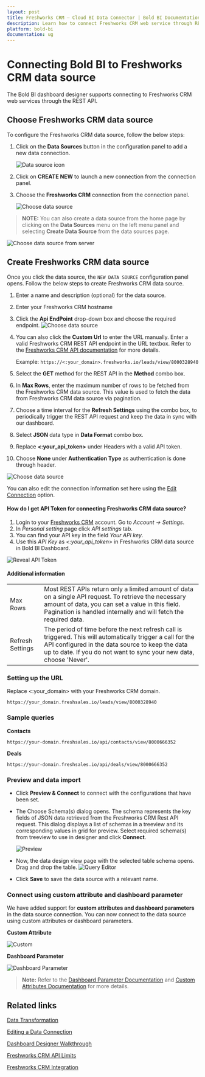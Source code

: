 ```yaml
---
layout: post
title: Freshworks CRM – Cloud BI Data Connector | Bold BI Documentation
description: Learn how to connect Freshworks CRM web service through REST API endpoint with Bold BI Cloud and create a data source.
platform: bold-bi
documentation: ug
---
```


# Connecting Bold BI to Freshworks CRM data source
The Bold BI dashboard designer supports connecting to Freshworks CRM web services through the REST API. 

## Choose Freshworks CRM data source
To configure the Freshworks CRM data source, follow the below steps:
1. Click on the **Data Sources** button in the configuration panel to add a new data connection.

   ![Data source icon](/static/assets/working-with-datasource/data-connectors/images/common/DataSourcesIcon.png)

2. Click on **CREATE NEW** to launch a new connection from the connection panel.
3. Choose the **Freshworks CRM** connection from the connection panel.

   ![Choose data source](/static/assets/working-with-datasource/data-connectors/images/freshworks-CRM/ChooseDS.png)

> **NOTE:**  You can also create a data source from the home page by clicking on the **Data Sources** menu on the left menu panel and selecting **Create Data Source** from the data sources page.

   ![Choose data source from server](/static/assets/working-with-datasource/data-connectors/images/freshworks-CRM/ChooseDS_server.png)
   
## Create Freshworks CRM data source
Once you click the data source, the `NEW DATA SOURCE` configuration panel opens. Follow the below steps to create Freshworks CRM data source.
1. Enter a name and description (optional) for the data source.
2. Enter your Freshworks CRM hostname
3. Click the **Api EndPoint** drop-down box and choose the required endpoint.
    ![Choose data source](/static/assets/working-with-datasource/data-connectors/images/freshworks-CRM/Select_EndPoint.png)
4. You can also click the **Custom Url** to enter the URL manually. Enter a valid Freshworks CRM REST API endpoint in the URL textbox. Refer to the [Freshworks CRM API documentation](https://developers.freshworks.com/crm/api/#getting-started) for more details.

    Example: `https://<:your_domain>.freshworks.io/leads/view/8000328940`

5. Select the **GET** method for the REST API in the **Method** combo box.
6. In **Max Rows**, enter the maximum number of rows to be fetched from the Freshworks CRM data source. This value is used to fetch the data from Freshworks CRM data source via pagination.
7. Choose a time interval for the **Refresh Settings** using the combo box, to periodically trigger the REST API request and keep the data in sync with our dashboard.  
8. Select **JSON** data type in **Data Format** combo box.
9. Replace **&lt;:your_api_token&gt;** under Headers with a valid API token.
10. Choose **None** under **Authentication Type** as authentication is done through header.

   ![Choose data source](/static/assets/working-with-datasource/data-connectors/images/freshworks-CRM/DataSource.png)

You can also edit the connection information set here using the [Edit Connection](/working-with-data-sources/editing-a-data-connection/) option.

#### How do I get API Token for connecting Freshworks CRM data source?

1. Login to your [Freshworks CRM](https://www.freshworks.com/freshsales-crm/login/) account. Go to *Account -> Settings*.
2. In *Personal setting* page click *API settings* tab.
3. You can find your API key in the field *Your API key*.
4. Use this *API Key* as *&lt;:your_api_token&gt;* in Freshworks CRM data source in Bold BI Dashboard.

![Reveal API Token](/static/assets/working-with-datasource/data-connectors/images/freshworks-CRM/APIToken.png)

#### Additional information
<table width="600">
<tr>
<td>
Max Rows
</td>
<td>
Most REST APIs return only a limited amount of data on a single API request. To retrieve the necessary amount of data, you can set a value in this field. Pagination is handled internally and will fetch the required data.
</td>
</tr>
<tr>
<td>
Refresh Settings
</td>
<td>
The period of time before the next refresh call is triggered. This will automatically trigger a call for the API configured in the data source to keep the data up to date. If you do not want to sync your new data, choose 'Never'.
</td>
</tr>
</table>

### Setting up the URL

Replace &lt;:your_domain&gt; with your Freshworks CRM domain.

`https://your_domain.freshsales.io/leads/view/8000328940`

### Sample queries

**Contacts**

`https://your-domain.freshsales.io/api/contacts/view/8000666352`

**Deals**

`https://your-domain.freshsales.io/api/deals/view/8000666352`

### Preview and data import
* Click **Preview & Connect** to connect with the configurations that have been set.
* The Choose Schema(s) dialog opens. The schema represents the key fields of JSON data retrieved from the Freshworks CRM Rest API request. This dialog displays a list of schemas in a treeview and its corresponding values in grid for preview. Select required schema(s) from treeview to use in designer and click **Connect**.

   ![Preview](/static/assets/working-with-datasource/data-connectors/images/common/Preview.png)

* Now, the data design view page with the selected table schema opens. Drag and drop the table.
   ![Query Editor](/static/assets/working-with-datasource/data-connectors/images/common/QueryEditor.png)

* Click **Save** to save the data source with a relevant name.

### Connect using custom attribute and dashboard parameter

We have added support for **custom attributes and dashboard parameters** in the data source connection. You can now connect to the data source using custom attributes or dashboard parameters.

**Custom Attribute**

![Custom](/static/assets/working-with-datasource/data-connectors/images/freshworks-CRM/Custom.png)

**Dashboard Parameter**

![Dashboard Parameter](/static/assets/working-with-datasource/data-connectors/images/freshworks-CRM/Dashboardparameter.png)

>**Note:** Refer to the [Dashboard Parameter Documentation](https://help.boldbi.com/working-with-data-sources/dashboard-parameter/) and [Custom Attributes Documentation](https://help.boldbi.com/working-with-data-sources/configuring-custom-attribute/) for more details.

## Related links
[Data Transformation](/working-with-data-sources/data-modeling/joining-table/)

[Editing a Data Connection](/working-with-data-sources/editing-a-data-connection/)   

[Dashboard Designer Walkthrough](/getting-started/creating-dashboard/)

[Freshworks CRM API Limits](https://support.freshsales.io/support/solutions/articles/223406-does-freshsales-have-api-request-limits-for-an-account-)

[Freshworks CRM Integration](https://www.boldbi.com/integrations/freshsales)